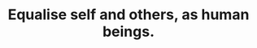 ---
title: Equalise self and others, as human beings.
tags: buddhism human
competitiveness: true
competitivenessorder: 1
competitivenessquadrant: Doing
---